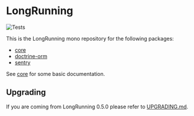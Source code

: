 # LongRunning

![Tests](https://github.com/LongRunning/LongRunning/workflows/Tests/badge.svg?branch=main)

This is the LongRunning mono repository for the following packages:

* [core](https://github.com/LongRunning/core)
* [doctrine-orm](https://github.com/LongRunning/doctrine-orm)
* [sentry](https://github.com/LongRunning/sentry)

See [core](https://github.com/LongRunning/core) for some basic documentation.

## Upgrading

If you are coming from LongRunning 0.5.0 please refer to [UPGRADING.md](UPGRADING.md).
